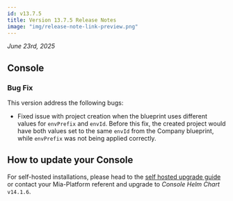 ```yaml
---
id: v13.7.5
title: Version 13.7.5 Release Notes
image: "img/release-note-link-preview.png"
---
```


_June 23rd, 2025_

## Console

### Bug Fix

This version address the following bugs:

- Fixed issue with project creation when the blueprint uses different values for `envPrefix` and `envId`.
Before this fix, the created project would have both values set to the same `envId` from the Company blueprint, while  `envPrefix` was not being applied correctly.

## How to update your Console

For self-hosted installations, please head to the [self hosted upgrade guide](/docs/13.7.5/infrastructure/self-hosted/installation-chart/how-to-upgrade) or contact your Mia-Platform referent and upgrade to _Console Helm Chart_ `v14.1.6`.

